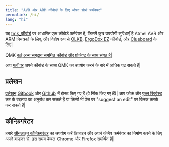 ```yaml
---
title: "AVR और ARM कीबोर्ड के लिए ओपन सोर्स फर्मवेयर"
permalink: /hi/
lang: "hi"
---
```

यह [tmk\_कीबोर्ड](http://github.com/tmk/tmk_keyboard) पर आधारित एक कीबोर्ड फर्मवेयर है, जिसमें कुछ उपयोगी सुविधाएँ है Atmel AVR और ARM नियंत्रकों के लिए, और विशेष रूप से [OLKB](http://olkb.com), [ErgoDox EZ](http://www.ergodox-ez.com) कीबोर्ड, और [Clueboard](http://clueboard.co/) के लिए|

QMK [कई अन्य समुदाय समर्थित कीबोर्ड और प्रोजेक्ट के साथ संगत है](/keyboards/)|

आप [यहाँ पर](/powered/) अपने कीबोर्ड के साथ QMK का उपयोग करने के बारे में अधिक पढ़ सकते हैं|

## प्रलेखन

[प्रलेखन](https://docs.qmk.fm) [Gitbook](https://www.gitbook.com/book/qmk/firmware/details) और [Github](https://github.com/qmk/qmk_firmware/tree/master/docs) में होस्ट किए गए हैं (वे सिंक किए गए हैं)| आप फोर्क और [पुल्ल  रिक्वेस्ट ](https://github.com/qmk/qmk_firmware/pulls) कर के बदलाव का अनुरोध कर सकते हैं या किसी भी पेज पर "suggest an edit" पर क्लिक करके कर सकते हैं|

## कौन्फ़िगरेटर

हमारे [ऑनलाइन कौन्फ़िगरेटर](https://config.qmk.fm) का उपयोग करें डिजाइन और अपने कीमैप फर्मवेयर का निर्माण करने के लिए अपने ब्राउज़र से| इस समय केवल Chrome और Firefox समर्थित हैं|
